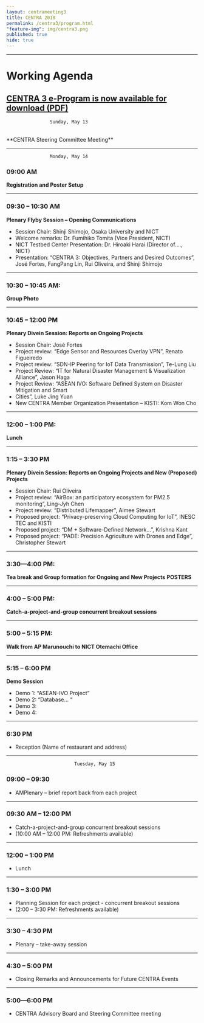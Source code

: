 ```yaml
---
layout: centrameeting3
title: CENTRA 2018
permalink: /centra3/program.html
"feature-img": img/centra3.png
published: true
hide: true
---
```

<!-- 
## CENTRA 2018: Smart Cyberinfrastructure for Transnational Science
 -->

-------------
# Working Agenda

[CENTRA 3 e-Program is now available for download (PDF)](www.globalcentra.org/centra3/CENTRAprogrambook_08May18.pdf) 
-------------

					Sunday, May 13 

<br>
**CENTRA Steering Committee Meeting**
<br>


*** 
					Monday, May 14 

### 09:00 AM 
**Registration and Poster Setup** 

***
### 09:30 – 10:30 AM 
**Plenary Flyby Session – Opening Communications**
- Session Chair: Shinji Shimojo, Osaka University and NICT
- Welcome remarks:  Dr. Fumihiko Tomita (Vice President, NICT)
- NICT Testbed Center Presentation: Dr. Hiroaki Harai (Director of…., NICT)
- Presentation: “CENTRA 3: Objectives, Partners and Desired Outcomes”, José Fortes, Fang­Pang Lin, Rui Oliveira, and Shinji Shimojo  


****
### 10:30 – 10:45 AM: 
**Group Photo**

****
### 10:45 – 12:00 PM 
**Plenary Dive­in Session: Reports on Ongoing Projects**
* Session Chair: José Fortes
* Project review: “Edge Sensor and Resources Overlay VPN”, Renato Figueiredo
* Project review:  “SDN-IP Peering for IoT Data Transmission”, Te-Lung Liu
* Project Review: “IT for Natural Disaster Management & Visualization Alliance”, Jason Haga
* Project Review: “ASEAN IVO: Software Defined System on Disaster Mitigation and Smart 
* Cities”, Luke Jing Yuan
* New CENTRA Member Organization Presentation – KISTI: Kom Won Cho

****
### 12:00 – 1:00 PM: 
**Lunch**

****
### 1:15 – 3:30 PM
**Plenary Dive­in Session: Reports on Ongoing Projects and New (Proposed) Projects**
* Session Chair: Rui Oliveira
* Project review: “AirBox: an participatory ecosystem for PM2.5 monitoring”, Ling-Jyh Chen
* Project review:  “Distributed Lifemapper”, Aimee Stewart
* Proposed project: “Privacy-preserving Cloud Computing for IoT”, INESC TEC and KISTI
* Proposed project: “DM + Software-Defined Network…”, Krishna Kant
* Proposed project: “PADE: Precision Agriculture with Drones and Edge”, Christopher Stewart

****
### 3:30—4:00 PM: 
**Tea break and Group formation for Ongoing and New Projects**
**POSTERS**

****
### 4:00 – 5:00 PM: 
**Catch-a-project-and-group concurrent breakout sessions**

****
### 5:00 – 5:15 PM: 
**Walk from AP Marunouchi to NICT Otemachi Office**

****
### 5:15 – 6:00 PM
**Demo Session**
* Demo 1: “ASEAN-IVO Project”
* Demo 2: “Database… “ 
* Demo 3: 
* Demo 4:	

****
### 6:30 PM
* Reception (Name of restaurant and address)

****
							 Tuesday, May 15

### 09:00 – 09:30 
- AMPlenary – brief report back from each project

****
### 09:30 AM – 12:00 PM 
- Catch-a-project-and-group concurrent breakout sessions 
- (10:00 AM – 12:00 PM: Refreshments available)

****
### 12:00 – 1:00 PM
- Lunch 

****
### 1:30 – 3:00 PM
- Planning Session for each project - concurrent breakout sessions
- (2:00 – 3:30 PM: Refreshments available)

****
### 3:30 – 4:30 PM
- Plenary – take-away session 

****
### 4:30 – 5:00 PM
- Closing Remarks and Announcements for Future CENTRA Events

****
### 5:00—6:00 PM 
- CENTRA Advisory Board and Steering Committee meeting 


